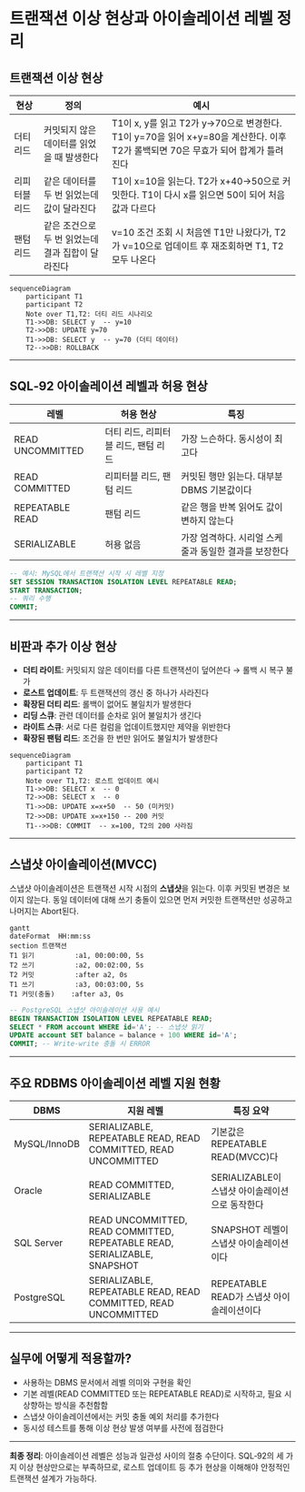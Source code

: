 # 트랜잭션 이상 현상과 아이솔레이션 레벨 정리

## 트랜잭션 이상 현상

| 현상          | 정의                                              | 예시                                                                                                                             |
| ------------- | ------------------------------------------------- | -------------------------------------------------------------------------------------------------------------------------------- |
| 더티 리드     | 커밋되지 않은 데이터를 읽었을 때 발생한다         | T1이 x, y를 읽고 T2가 y→70으로 변경한다. T1이 y=70을 읽어 x+y=80을 계산한다. 이후 T2가 롤백되면 70은 무효가 되어 합계가 틀려진다 |
| 리피터블 리드 | 같은 데이터를 두 번 읽었는데 값이 달라진다        | T1이 x=10을 읽는다. T2가 x+40→50으로 커밋한다. T1이 다시 x를 읽으면 50이 되어 처음 값과 다르다                                   |
| 팬텀 리드     | 같은 조건으로 두 번 읽었는데 결과 집합이 달라진다 | v=10 조건 조회 시 처음엔 T1만 나왔다가, T2가 v=10으로 업데이트 후 재조회하면 T1, T2 모두 나온다                                  |

```mermaid
sequenceDiagram
    participant T1
    participant T2
    Note over T1,T2: 더티 리드 시나리오
    T1->>DB: SELECT y  -- y=10
    T2->>DB: UPDATE y=70
    T1->>DB: SELECT y  -- y=70 (더티 데이터)
    T2-->>DB: ROLLBACK
```

---

## SQL‑92 아이솔레이션 레벨과 허용 현상

| 레벨             | 허용 현상                           | 특징                                                  |
| ---------------- | ----------------------------------- | ----------------------------------------------------- |
| READ UNCOMMITTED | 더티 리드, 리피터블 리드, 팬텀 리드 | 가장 느슨하다. 동시성이 최고다                        |
| READ COMMITTED   | 리피터블 리드, 팬텀 리드            | 커밋된 행만 읽는다. 대부분 DBMS 기본값이다            |
| REPEATABLE READ  | 팬텀 리드                           | 같은 행을 반복 읽어도 값이 변하지 않는다              |
| SERIALIZABLE     | 허용 없음                           | 가장 엄격하다. 시리얼 스케줄과 동일한 결과를 보장한다 |

```sql
-- 예시: MySQL에서 트랜잭션 시작 시 레벨 지정
SET SESSION TRANSACTION ISOLATION LEVEL REPEATABLE READ;
START TRANSACTION;
-- 쿼리 수행
COMMIT;
```

---

## 비판과 추가 이상 현상

- **더티 라이트**: 커밋되지 않은 데이터를 다른 트랜잭션이 덮어쓴다 → 롤백 시 복구 불가
- **로스트 업데이트**: 두 트랜잭션의 갱신 중 하나가 사라진다
- **확장된 더티 리드**: 롤백이 없어도 불일치가 발생한다
- **리딩 스큐**: 관련 데이터를 순차로 읽어 불일치가 생긴다
- **라이트 스큐**: 서로 다른 컬럼을 업데이트했지만 제약을 위반한다
- **확장된 팬텀 리드**: 조건을 한 번만 읽어도 불일치가 발생한다

```mermaid
sequenceDiagram
    participant T1
    participant T2
    Note over T1,T2: 로스트 업데이트 예시
    T1->>DB: SELECT x  -- 0
    T2->>DB: SELECT x  -- 0
    T1->>DB: UPDATE x=x+50  -- 50 (미커밋)
    T2->>DB: UPDATE x=x+150 -- 200 커밋
    T1-->>DB: COMMIT  -- x=100, T2의 200 사라짐
```

---

## 스냅샷 아이솔레이션(MVCC)

스냅샷 아이솔레이션은 트랜잭션 시작 시점의 **스냅샷**을 읽는다. 이후 커밋된 변경은 보이지 않는다. 동일 데이터에 대해 쓰기 충돌이 있으면 먼저 커밋한 트랜잭션만 성공하고 나머지는 Abort된다.

```mermaid
gantt
dateFormat  HH:mm:ss
section 트랜잭션
T1 읽기          :a1, 00:00:00, 5s
T2 쓰기          :a2, 00:02:00, 5s
T2 커밋          :after a2, 0s
T1 쓰기          :a3, 00:03:00, 5s
T1 커밋(충돌)    :after a3, 0s
```

```sql
-- PostgreSQL 스냅샷 아이솔레이션 사용 예시
BEGIN TRANSACTION ISOLATION LEVEL REPEATABLE READ;
SELECT * FROM account WHERE id='A'; -- 스냅샷 읽기
UPDATE account SET balance = balance + 100 WHERE id='A';
COMMIT; -- Write‑write 충돌 시 ERROR
```

---

## 주요 RDBMS 아이솔레이션 레벨 지원 현황

| DBMS         | 지원 레벨                                                                 | 특징 요약                                       |
| ------------ | ------------------------------------------------------------------------- | ----------------------------------------------- |
| MySQL/InnoDB | SERIALIZABLE, REPEATABLE READ, READ COMMITTED, READ UNCOMMITTED           | 기본값은 REPEATABLE READ(MVCC)다                |
| Oracle       | READ COMMITTED, SERIALIZABLE                                              | SERIALIZABLE이 스냅샷 아이솔레이션으로 동작한다 |
| SQL Server   | READ UNCOMMITTED, READ COMMITTED, REPEATABLE READ, SERIALIZABLE, SNAPSHOT | SNAPSHOT 레벨이 스냅샷 아이솔레이션이다         |
| PostgreSQL   | SERIALIZABLE, REPEATABLE READ, READ COMMITTED, READ UNCOMMITTED           | REPEATABLE READ가 스냅샷 아이솔레이션이다       |

---

## 실무에 어떻게 적용할까?

- 사용하는 DBMS 문서에서 레벨 의미와 구현을 확인
- 기본 레벨(READ COMMITTED 또는 REPEATABLE READ)로 시작하고, 필요 시 상향하는 방식을 추천함함
- 스냅샷 아이솔레이션에서는 커밋 충돌 예외 처리를 추가한다
- 동시성 테스트를 통해 이상 현상 발생 여부를 사전에 점검한다

---

**최종 정리**: 아이솔레이션 레벨은 성능과 일관성 사이의 절충 수단이다. SQL‑92의 세 가지 이상 현상만으로는 부족하므로, 로스트 업데이트 등 추가 현상을 이해해야 안정적인 트랜잭션 설계가 가능하다.
